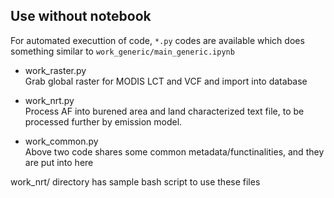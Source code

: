 ## Use without notebook

For automated executtion of code, `*.py` codes are available which does something similar to `work_generic/main_generic.ipynb` 

* work_raster.py<br />
Grab global raster for MODIS LCT and VCF and import into database

* work_nrt.py<br />
Process AF into burened area and land characterized text file, to be processed further by emission model.

* work_common.py<br />
Above two code shares some common metadata/functinalities, and they are put into here

work_nrt/ directory has sample bash script to use these files
